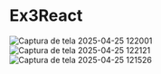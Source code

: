 # Ex3React
![Captura de tela 2025-04-25 122001](https://github.com/user-attachments/assets/1b9e315d-9aab-4498-94d8-21fd89c62c3a)
<br />
![Captura de tela 2025-04-25 122121](https://github.com/user-attachments/assets/44092d7d-7242-4458-9855-be864b77e0a8)
<br />
![Captura de tela 2025-04-25 121526](https://github.com/user-attachments/assets/5c039136-f2e8-48ad-925b-9ab7971f01e5)

